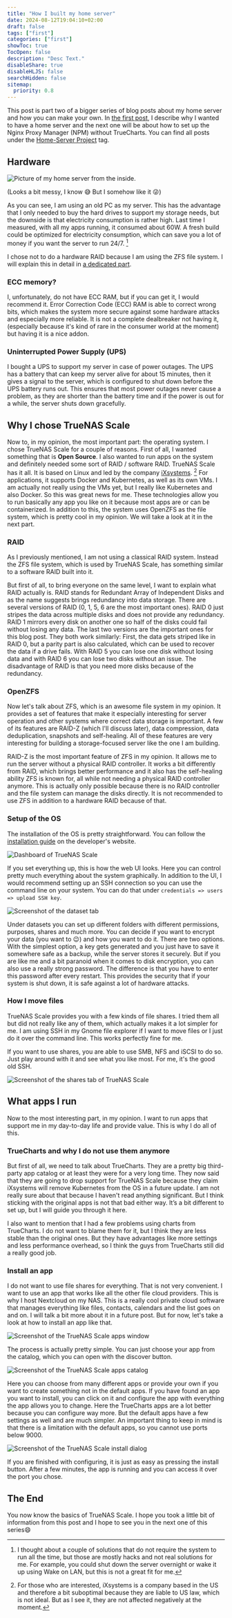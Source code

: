 ```yaml
---
title: "How I built my home server"
date: 2024-08-12T19:04:10+02:00
draft: false
tags: ["first"]
categories: ["first"]
showToc: true
TocOpen: false
description: "Desc Text."
disableShare: true
disableHLJS: false
searchHidden: false
sitemap:
  priority: 0.8
---
```


This post is part two of a bigger series of blog posts about my home server and how you can make your own. In [the first post](../advantages-of-a-home-server/), I describe why I wanted to have a home server and the next one will be about how to set up the Nginx Proxy Manager (NPM) without TrueCharts. You can find all posts under the [Home-Server Project](../../../tags/home-server-project/) tag.

## Hardware

![Picture of my home server from the inside.](server.jpg)

(Looks a bit messy, I know 😅 But I somehow like it 😜)

As you can see, I am using an old PC as my server. This has the advantage that I only needed to buy the hard drives to support my storage needs, but the downside is that electricity consumption is rather high. Last time I measured, with all my apps running, it consumed about 60W. A fresh build could be optimized for electricity consumption, which can save you a lot of money if you want the server to run 24/7. [^alwaysRunning]

I chose not to do a hardware RAID because I am using the ZFS file system. I will explain this in detail in [a dedicated part](#openzfs).

### ECC memory?

I, unfortunately, do not have ECC RAM, but if you can get it, I would recommend it. Error Correction Code (ECC) RAM is able to correct wrong bits, which makes the system more secure against some hardware attacks and especially more reliable. It is not a complete dealbreaker not having it, (especially because it's kind of rare in the consumer world at the moment) but having it is a nice addon.

### Uninterrupted Power Supply (UPS)

I bought a UPS to support my server in case of power outages. The UPS has a battery that can keep my server alive for about 15 minutes, then it gives a signal to the server, which is configured to shut down before the UPS battery runs out. This ensures that most power outages never cause a problem, as they are shorter than the battery time and if the power is out for a while, the server shuts down gracefully.

<!-- TODO Add those? -->
<!-- ### Full specs

CPU: TODO  
RAM: 32 GB TODO  
HDD: 6 x   
SSD: TODO  
GPU: NVIDIA GTX 970 -->

## Why I chose TrueNAS Scale

Now to, in my opinion, the most important part: the operating system. I chose TrueNAS Scale for a couple of reasons. First of all, I wanted something that is **Open Source**. I also wanted to run apps on the system and definitely needed some sort of RAID / software RAID. TrueNAS Scale has it all. It is based on Linux and led by the company [iXsystems](https://www.ixsystems.com/). [^iXsystems] For applications, it supports Docker and Kubernetes, as well as its own VMs. I am actually not really using the VMs yet, but I really like Kubernetes and also Docker. So this was great news for me. These technologies allow you to run basically any app you like on it because most apps are or can be containerized. In addition to this, the system uses OpenZFS as the file system, which is pretty cool in my opinion. We will take a look at it in the next part.

### RAID

As I previously mentioned, I am not using a classical RAID system. Instead the ZFS file system, which is used by TrueNAS Scale, has something similar to a software RAID built into it.

But first of all, to bring everyone on the same level, I want to explain what RAID actually is. RAID stands for Redundant Array of Independent Disks and as the name suggests brings redundancy into data storage. There are several versions of RAID (0, 1, 5, 6 are the most important ones). RAID 0 just stripes the data across multiple disks and does not provide any redundancy. RAID 1 mirrors every disk on another one so half of the disks could fail without losing any data. The last two versions are the important ones for this blog post. They both work similarly: First, the data gets striped like in RAID 0, but a parity part is also calculated, which can be used to recover the data if a drive fails. With RAID 5 you can lose one disk without losing data and with RAID 6 you can lose two disks without an issue. The disadvantage of RAID is that you need more disks because of the redundancy.

### OpenZFS

Now let's talk about ZFS, which is an awesome file system in my opinion. It provides a set of features that make it especially interesting for server operation and other systems where correct data storage is important. A few of its features are RAID-Z (which I'll discuss later), data compression, data deduplication, snapshots and self-healing. All of these features are very interesting for building a storage-focused server like the one I am building.

RAID-Z is the most important feature of ZFS in my opinion. It allows me to run the server without a physical RAID controller. It works a bit differently from RAID, which brings better performance and it also has the self-healing ability ZFS is known for, all while not needing a physical RAID controller anymore. This is actually only possible because there is no RAID controller and the file system can manage the disks directly. It is not recommended to use ZFS in addition to a hardware RAID because of that.

### Setup of the OS

The installation of the OS is pretty straightforward. You can follow the [installation guide](https://www.truenas.com/docs/scale/24.04/gettingstarted/install/installingscale/) on the developer's website.

![Dashboard of TrueNAS Scale](trueNasDashboard.png)

If you set everything up, this is how the web UI looks. Here you can control pretty much everything about the system graphically. In addition to the UI, I would recommend setting up an SSH connection so you can use the command line on your system. You can do that under `credentials => users => upload SSH key`.

![Screenshot of the dataset tab](datasets.png)

Under datasets you can set up different folders with different permissions, purposes, shares and much more. You can decide if you want to encrypt your data (you want to 😉) and how you want to do it. There are two options. With the simplest option, a key gets generated and you just have to save it somewhere safe as a backup, while the server stores it securely. But if you are like me and a bit paranoid when it comes to disk encryption, you can also use a really strong password. The difference is that you have to enter this password after every restart. This provides the security that if your system is shut down, it is safe against a lot of hardware attacks.

### How I move files

TrueNAS Scale provides you with a few kinds of file shares. I tried them all but did not really like any of them, which actually makes it a lot simpler for me. I am using SSH in my Gnome file explorer if I want to move files or I just do it over the command line. This works perfectly fine for me.

If you want to use shares, you are able to use SMB, NFS and iSCSI to do so. Just play around with it and see what you like most. For me, it's the good old SSH.

![Screenshot of the shares tab of TrueNAS Scale](shares.png)

## What apps I run

Now to the most interesting part, in my opinion. I want to run apps that support me in my day-to-day life and provide value. This is why I do all of this.

### TrueCharts and why I do not use them anymore

But first of all, we need to talk about TrueCharts. They are a pretty big third-party app catalog or at least they were for a very long time. They now said that they are going to drop support for TrueNAS Scale because they claim iXsystems will remove Kubernetes from the OS in a future update. I am not really sure about that because I haven't read anything significant. But I think sticking with the original apps is not that bad either way. It’s a bit different to set up, but I will guide you through it here.

I also want to mention that I had a few problems using charts from TrueCharts. I do not want to blame them for it, but I think they are less stable than the original ones. But they have advantages like more settings and less performance overhead, so I think the guys from TrueCharts still did a really good job.

### Install an app

I do not want to use file shares for everything. That is not very convenient. I want to use an app that works like all the other file cloud providers. This is why I host Nextcloud on my NAS. This is a really cool private cloud software that manages everything like files, contacts, calendars and the list goes on and on. I will talk a bit more about it in a future post. But for now, let's take a look at how to install an app like that.

![Screenshot of the TrueNAS Scale apps window](apps.png)

The process is actually pretty simple. You can just choose your app from the catalog, which you can open with the discover button.

![Screenshot of the TrueNAS Scale apps catalog](app-catalog.png)

Here you can choose from many different apps or provide your own if you want to create something not in the default apps. If you have found an app you want to install, you can click on it and configure the app with everything the app allows you to change. Here the TrueCharts apps are a lot better because you can configure way more. But the default apps have a few settings as well and are much simpler. An important thing to keep in mind is that there is a limitation with the default apps, so you cannot use ports below 9000.

![Screenshot of the TrueNAS Scale install dialog](install.png)

If you are finished with configuring, it is just as easy as pressing the install button. After a few minutes, the app is running and you can access it over the port you chose.

## The End

You now know the basics of TrueNAS Scale. I hope you took a little bit of information from this post and I hope to see you in the next one of this series😄

<!-- Footnotes -->

[^alwaysRunning]: I thought about a couple of solutions that do not require the system to run all the time, but those are mostly hacks and not real solutions for me. For example, you could shut down the server overnight or wake it up using Wake on LAN, but this is not a great fit for me.  
[^iXsystems]: For those who are interested, iXsystems is a company based in the US and therefore a bit suboptimal because they are liable to US law, which is not ideal. But as I see it, they are not affected negatively at the moment.
